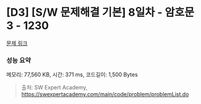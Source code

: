 # [D3] [S/W 문제해결 기본] 8일차 - 암호문3 - 1230 

[문제 링크](https://swexpertacademy.com/main/code/problem/problemDetail.do?contestProbId=AV14zIwqAHwCFAYD) 

### 성능 요약

메모리: 77,560 KB, 시간: 371 ms, 코드길이: 1,500 Bytes



> 출처: SW Expert Academy, https://swexpertacademy.com/main/code/problem/problemList.do